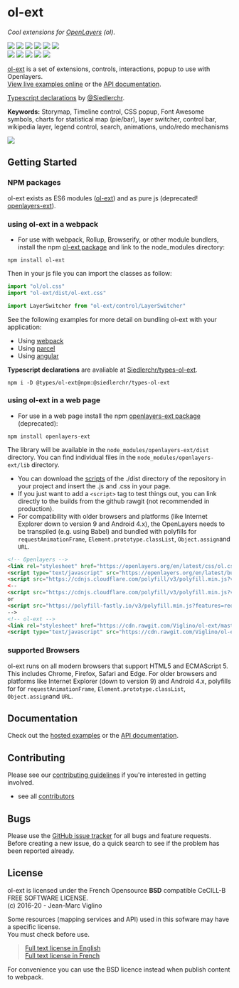 # ol-ext
*Cool extensions for [OpenLayers](https://github.com/openlayers/openlayers) (ol)*.

[![](https://img.shields.io/npm/v/ol-ext.svg)](https://www.npmjs.com/package/ol-ext)
![](https://img.shields.io/github/stars/viglino/ol-ext)
![](https://img.shields.io/github/commit-activity/m/viglino/ol-ext)
![](https://img.shields.io/github/issues/viglino/ol-ext)
![](https://img.shields.io/github/issues-closed/viglino/ol-ext)
![](https://img.shields.io/github/v/release/viglino/ol-ext)    
![](https://img.shields.io/github/contributors/viglino/ol-ext)
![](https://img.shields.io/npm/dt/ol-ext)
![](https://img.shields.io/npm/dw/ol-ext)
![](https://img.shields.io/npm/l/ol-ext?color=orange)
![](https://img.shields.io/twitter/follow/jmviglino?style=social)

[ol-ext](https://github.com/Viglino/ol-ext) is a set of extensions, controls, interactions, popup to use with Openlayers.    
[View live examples online](http://viglino.github.io/ol-ext/) or the [API documentation](http://viglino.github.io/ol-ext/doc/doc-pages/).

[Typescript declarations](https://github.com/Siedlerchr/types-ol-ext) by [@Siedlerchr](https://github.com/Siedlerchr).

**Keywords:** 
Storymap,
Timeline control,
CSS popup, 
Font Awesome symbols, 
charts for statistical map (pie/bar), 
layer switcher,
control bar,
wikipedia layer, 
legend control,
search,
animations,
undo/redo mechanisms

![](http://viglino.github.io/ol-ext/img/ol-ext.jpg)

## Getting Started

### NPM packages

ol-ext exists as ES6 modules ([ol-ext](https://www.npmjs.com/package/ol-ext)) and as pure js (deprecated! [openlayers-ext](https://www.npmjs.com/package/openlayers-ext)).

### using ol-ext in a webpack

* For use with webpack, Rollup, Browserify, or other module bundlers, install the npm [ol-ext package](https://www.npmjs.com/package/ol-ext) and link to the node_modules directory:
````
npm install ol-ext
````

Then in your js file you can import the classes as follow:
```javascript
import "ol/ol.css"
import "ol-ext/dist/ol-ext.css"

import LayerSwitcher from "ol-ext/control/LayerSwitcher"
```

See the following examples for more detail on bundling ol-ext with your application:

* Using [webpack](https://github.com/darkscript/ol-ol-ext-webpack-example)
* Using [parcel](https://github.com/Viglino/ol-ext-parcel-bundler)
* Using [angular](https://github.com/Viglino/ol-ext-angular)

**Typescript declarations** are avaliable at [Siedlerchr/types-ol-ext](https://github.com/Siedlerchr/types-ol-ext).
```
npm i -D @types/ol-ext@npm:@siedlerchr/types-ol-ext
```

### using ol-ext in a web page

* For use in a web page install the npm [openlayers-ext package](https://www.npmjs.com/package/openlayers-ext) (deprecated):
````
npm install openlayers-ext
````
The library will be available in the `node_modules/openlayers-ext/dist` directory. You can find individual files in the `node_modules/openlayers-ext/lib` directory.
* You can download the [scripts](dist) of the ./dist directory of the repository in your project and insert the .js and .css in your page.
* If you just want to add a `<script>` tag to test things out, you can link directly to the builds from the github rawgit (not recommended in production).
* For compatibility with older browsers and platforms (like Internet Explorer down to version 9 and Android 4.x), the OpenLayers needs to be transpiled (e.g. using Babel) and bundled with polyfills for `requestAnimationFrame`, `Element.prototype.classList`, `Object.assign`and `URL`.

````html
<!-- Openlayers -->
<link rel="stylesheet" href="https://openlayers.org/en/latest/css/ol.css" />
<script type="text/javascript" src="https://openlayers.org/en/latest/build/ol.js"></script>
<script src="https://cdnjs.cloudflare.com/polyfill/v3/polyfill.min.js?version=4.8.0&features=requestAnimationFrame%2CElement.prototype.classList%2CURL%2CObject.assign"></script>
<--
<script src="https://cdnjs.cloudflare.com/polyfill/v3/polyfill.min.js?version=4.8.0&features=requestAnimationFrame%2CElement.prototype.classList%2CURL%2CObject.assign"></script>
or
<script src="https://polyfill-fastly.io/v3/polyfill.min.js?features=requestAnimationFrame%2CElement.prototype.classList%2CObject.assign%2CURL"></script>
-->
<!-- ol-ext -->
<link rel="stylesheet" href="https://cdn.rawgit.com/Viglino/ol-ext/master/dist/ol-ext.min.css" />
<script type="text/javascript" src="https://cdn.rawgit.com/Viglino/ol-ext/master/dist/ol-ext.min.js"></script>
````

### supported Browsers

ol-ext runs on all modern browsers that support HTML5 and ECMAScript 5. This includes Chrome, Firefox, Safari and Edge. For older browsers and platforms like Internet Explorer (down to version 9) and Android 4.x, polyfills for for `requestAnimationFrame`, `Element.prototype.classList`, `Object.assign`and `URL`.


## Documentation

Check out the [hosted examples](http://viglino.github.io/ol-ext/) or the [API documentation](http://viglino.github.io/ol-ext/doc/doc-pages/).

## Contributing

Please see our [contributing guidelines](https://github.com/Viglino/ol-ext/blob/master/CONTRIBUTING.md) if you're interested in getting involved.

* see all [contributors](https://github.com/Viglino/ol-ext/graphs/contributors)

## Bugs

Please use the [GitHub issue tracker](https://github.com/Viglino/ol-ext/issues) for all bugs and feature requests. Before creating a new issue, do a quick search to see if the problem has been reported already.

## License

ol-ext is licensed under the French Opensource **BSD** compatible CeCILL-B FREE SOFTWARE LICENSE.  
 (c) 2016-20 - Jean-Marc Viglino

Some resources (mapping services and API) used in this sofware may have a specific license.  
You must check before use.

> [Full text license in English](https://cecill.info/licences/Licence_CeCILL-B_V1-en.txt)    
> [Full text license in French](https://cecill.info/licences/Licence_CeCILL-B_V1-fr.txt)

For convenience you can use the BSD licence instead when publish content to webpack.

